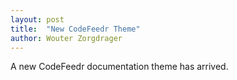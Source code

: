 ```yaml
---
layout: post
title:  "New CodeFeedr Theme"
author: Wouter Zorgdrager
---
```

A new CodeFeedr documentation theme has arrived.
